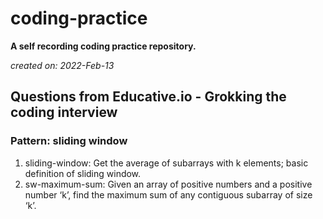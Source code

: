 # coding-practice

**A self recording coding practice repository.**

*created on: 2022-Feb-13*

## Questions from Educative.io - Grokking the coding interview

### Pattern: sliding window
1. sliding-window: Get the average of subarrays with k elements; basic definition of sliding window.
2. sw-maximum-sum: Given an array of positive numbers and a positive number ‘k’, find the maximum sum of any contiguous subarray of size ‘k’.
